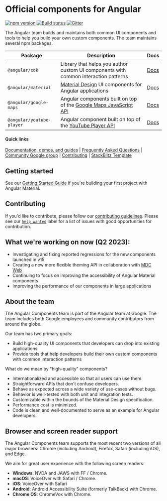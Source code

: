 # Official components for Angular
[![npm version](https://badge.fury.io/js/%40angular%2Fcdk.svg)](https://www.npmjs.com/package/@angular/cdk)
[![Build status](https://circleci.com/gh/angular/components.svg?style=svg)](https://circleci.com/gh/angular/components)
[![Gitter](https://badges.gitter.im/angular/components.svg)](https://gitter.im/angular/material2?utm_source=badge&utm_medium=badge&utm_campaign=pr-badge)

The Angular team builds and maintains both common UI components and tools to help you build your
own custom components. The team maintains several npm packages.

| Package                   | Description                                                                         | Docs             |
| ------------------------- | ----------------------------------------------------------------------------------- | ---------------- |
| `@angular/cdk`            | Library that helps you author custom UI components with common interaction patterns | [Docs][cdk-docs] |
| `@angular/material`       | [Material Design][] UI components for Angular applications                          | [Docs][mat-docs] |
| `@angular/google-maps`    | Angular components built on top of the [Google Maps JavaScript API][]               | [Docs][map-docs] |
| `@angular/youtube-player` | Angular component built on top of the [YouTube Player API][]                        | [Docs][ytp-docs] |


#### Quick links
[Documentation, demos, and guides][mat-docs] |
[Frequently Asked Questions](FAQ.md) |
[Community Google group](https://groups.google.com/forum/#!forum/angular-material2) |
[Contributing](https://github.com/angular/components/blob/main/CONTRIBUTING.md) |
[StackBlitz Template](https://stackblitz.com/fork/components-issue)

## Getting started

See our [Getting Started Guide][getting-started] if you're building your first project with Angular
Material.


## Contributing

If you'd like to contribute, please follow our [contributing guidelines][contributing]. Please see
our [`help wanted`][help-wanted] label for a list of issues with good opportunities for
contribution.

## What we're working on now (Q2 2023):
* Investigating and fixing reported regressions for the new components launched in v15
* Creating a new more flexible theming API in collaboration with [MDC Web](https://github.com/material-components/material-components-web/)
* Continuing to focus on improving the accessibility of Angular Material components
* Improving the performance of our components in large applications

## About the team
The Angular Components team is part of the Angular team at Google. The team includes both Google
employees and community contributors from around the globe.

Our team has two primary goals:
* Build high-quality UI components that developers can drop into existing applications 
* Provide tools that help developers build their own custom components with common interaction
patterns


What do we mean by "high-quality" components?
* Internationalized and accessible so that all users can use them.
* Straightforward APIs that don't confuse developers.
* Behave as expected across a wide variety of use-cases without bugs.
* Behavior is well-tested with both unit and integration tests.
* Customizable within the bounds of the Material Design specification.
* Performance cost is minimized.
* Code is clean and well-documented to serve as an example for Angular developers.

## Browser and screen reader support
The Angular Components team supports the most recent two versions of all major browsers:
Chrome (including Android), Firefox, Safari (including iOS), and  Edge.

We aim for great user experience with the following screen readers:
* **Windows**: NVDA and JAWS with FF / Chrome.
* **macOS**: VoiceOver with Safari / Chrome.
* **iOS**: VoiceOver with Safari
* **Android**: Android Accessibility Suite (formerly TalkBack) with Chrome.
* **Chrome OS**: ChromeVox with Chrome.


[Material Design]: https://material.io
[Google Maps JavaScript API]: https://developers.google.com/maps/documentation/javascript/tutorial
[YouTube Player API]: https://developers.google.com/youtube/iframe_api_reference
[MDC Web]: https://github.com/material-components/material-components-web/
[cdk-docs]: https://material.angular.io/cdk/categories
[mat-docs]: https://material.angular.io
[map-docs]: https://github.com/angular/components/blob/main/src/google-maps/README.md
[ytp-docs]: https://github.com/angular/components/blob/main/src/youtube-player/README.md
[getting-started]: https://material.angular.io/guide/getting-started
[contributing]: https://github.com/angular/components/blob/main/CONTRIBUTING.md
[help-wanted]: https://github.com/angular/components/issues?q=is%3Aissue+is%3Aopen+label%3A%22help+wanted%22
